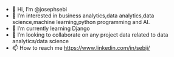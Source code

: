 - 👋 Hi, I’m @josephsebi
- 👀 I’m interested in business analytics,data analytics,data science,machine learning,python programming and AI.
- 🌱 I’m currently learning Django
- 💞️ I’m looking to collaborate on any project data related to data analytics/data science
- 📫 How to reach me https://www.linkedin.com/in/sebij/

<!---
josephsebi/josephsebi is a ✨ special ✨ repository because its `README.md` (this file) appears on your GitHub profile.
You can click the Preview link to take a look at your changes.
--->

